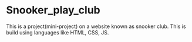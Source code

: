 # Snooker_play_club
This is a project(mini-project) on a website known as snooker club. This is build using languages like HTML, CSS, JS.
